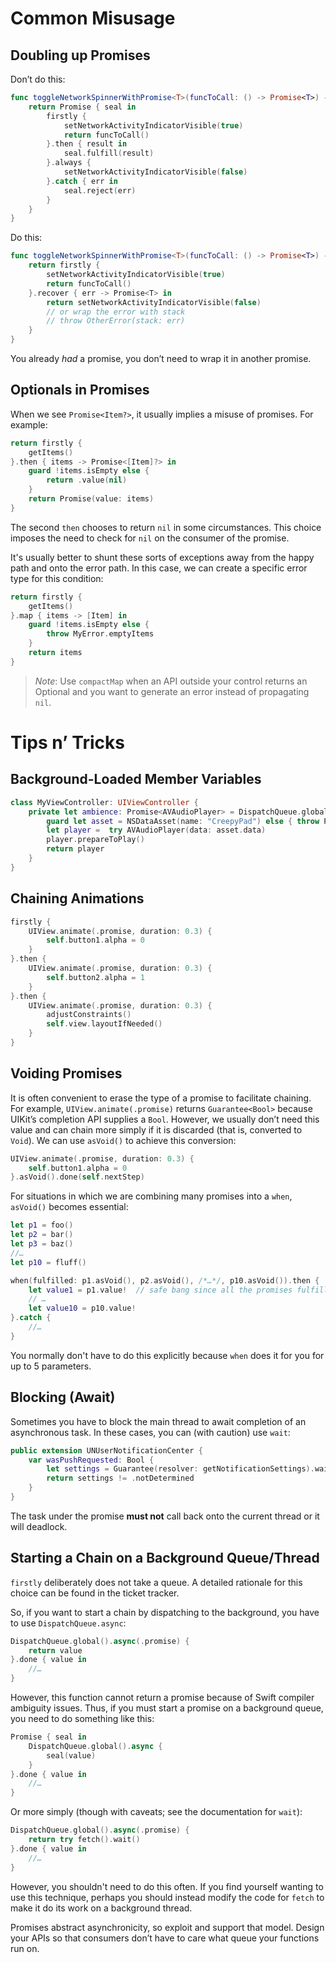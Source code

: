 # Common Misusage

## Doubling up Promises

Don’t do this:

```swift
func toggleNetworkSpinnerWithPromise<T>(funcToCall: () -> Promise<T>) -> Promise<T> {
    return Promise { seal in
        firstly {
            setNetworkActivityIndicatorVisible(true)
            return funcToCall()
        }.then { result in
            seal.fulfill(result)
        }.always {
            setNetworkActivityIndicatorVisible(false)
        }.catch { err in
            seal.reject(err)
        }
    }
}
```

Do this:

```swift
func toggleNetworkSpinnerWithPromise<T>(funcToCall: () -> Promise<T>) -> Promise<T> {
    return firstly {
        setNetworkActivityIndicatorVisible(true)
        return funcToCall()
    }.recover { err -> Promise<T> in
        return setNetworkActivityIndicatorVisible(false)
        // or wrap the error with stack
        // throw OtherError(stack: err)
    }
}
```

You already *had* a promise, you don’t need to wrap it in another promise.


## Optionals in Promises

When we see `Promise<Item?>`, it usually implies a misuse of promises. For
example:

```swift
return firstly {
    getItems()
}.then { items -> Promise<[Item]?> in
    guard !items.isEmpty else {
        return .value(nil)
    }
    return Promise(value: items)
}
```

The second `then` chooses to return `nil` in some circumstances. This choice
imposes the need to check for `nil` on the consumer of the promise.

It's usually better to shunt these sorts of exceptions away from the
happy path and onto the error path. In this case, we can create a specific
error type for this condition:

```swift
return firstly {
    getItems()
}.map { items -> [Item] in
    guard !items.isEmpty else {
        throw MyError.emptyItems
    }
    return items
}
```

> *Note*: Use `compactMap` when an API outside your control returns an Optional and you want to generate an error instead of propagating `nil`.

# Tips n’ Tricks

## Background-Loaded Member Variables

```swift
class MyViewController: UIViewController {
    private let ambience: Promise<AVAudioPlayer> = DispatchQueue.global().async(.promise) {
        guard let asset = NSDataAsset(name: "CreepyPad") else { throw PMKError.badInput }
        let player =  try AVAudioPlayer(data: asset.data)
        player.prepareToPlay()
        return player
    }
}
```

## Chaining Animations

```swift
firstly {
    UIView.animate(.promise, duration: 0.3) {
        self.button1.alpha = 0
    }
}.then {
    UIView.animate(.promise, duration: 0.3) {
        self.button2.alpha = 1
    }
}.then {
    UIView.animate(.promise, duration: 0.3) {
        adjustConstraints()
        self.view.layoutIfNeeded()
    }
}
```


## Voiding Promises

It is often convenient to erase the type of a promise to facilitate chaining.
For example, `UIView.animate(.promise)` returns `Guarantee<Bool>` because UIKit’s
completion API supplies a `Bool`. However, we usually don’t need this value and 
can chain more simply if it is discarded (that is, converted to `Void`). We can use
`asVoid()` to achieve this conversion:

```swift
UIView.animate(.promise, duration: 0.3) {
    self.button1.alpha = 0
}.asVoid().done(self.nextStep)
```

For situations in which we are combining many promises into a `when`, `asVoid()`
becomes essential:

```swift
let p1 = foo()
let p2 = bar()
let p3 = baz()
//…
let p10 = fluff()

when(fulfilled: p1.asVoid(), p2.asVoid(), /*…*/, p10.asVoid()).then {
    let value1 = p1.value!  // safe bang since all the promises fulfilled
    // …
    let value10 = p10.value!
}.catch {
    //…
}
```

You normally don't have to do this explicitly because `when` does it for you
for up to 5 parameters.


## Blocking (Await)

Sometimes you have to block the main thread to await completion of an asynchronous task.
In these cases, you can (with caution) use `wait`:

```swift
public extension UNUserNotificationCenter {
    var wasPushRequested: Bool {
        let settings = Guarantee(resolver: getNotificationSettings).wait()
        return settings != .notDetermined
    }
}
```

The task under the promise **must not** call back onto the current thread or it
will deadlock.

## Starting a Chain on a Background Queue/Thread

`firstly` deliberately does not take a queue. A detailed rationale for this choice
can be found in the ticket tracker.

So, if you want to start a chain by dispatching to the background, you have to use
`DispatchQueue.async`:

```swift
DispatchQueue.global().async(.promise) {
    return value  
}.done { value in
    //…
}
```

However, this function cannot return a promise because of Swift compiler ambiguity
issues. Thus, if you must start a promise on a background queue, you need to
do something like this:


```swift
Promise { seal in
    DispatchQueue.global().async {
        seal(value)
    }  
}.done { value in
    //…
}
```

Or more simply (though with caveats; see the documentation for `wait`):

```swift
DispatchQueue.global().async(.promise) {
    return try fetch().wait()
}.done { value in
    //…
}
```

However, you shouldn't need to do this often. If you find yourself wanting to use
this technique, perhaps you should instead modify the code for `fetch` to make it do
its work on a background thread.

Promises abstract asynchronicity, so exploit and support that model. Design your
APIs so that consumers don’t have to care what queue your functions run on.
